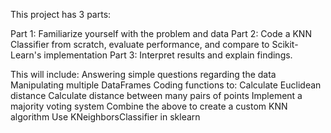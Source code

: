 This project has 3 parts:

Part 1: Familiarize yourself with the problem and data
Part 2: Code a KNN Classifier from scratch, evaluate performance, and compare to Scikit-Learn's implementation
Part 3: Interpret results and explain findings.

This will include:
  Answering simple questions regarding the data
  Manipulating multiple DataFrames
  Coding functions to:
  Calculate Euclidean distance
  Calculate distance between many pairs of points
  Implement a majority voting system
  Combine the above to create a custom KNN algorithm
  Use KNeighborsClassifier in sklearn


